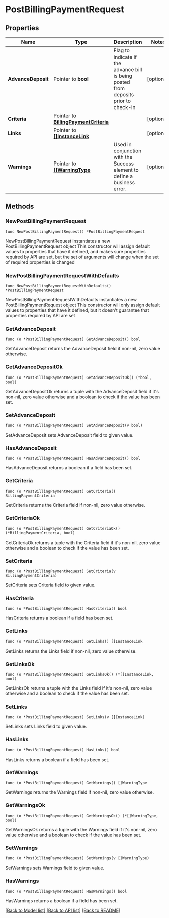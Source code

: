 # PostBillingPaymentRequest

## Properties

Name | Type | Description | Notes
------------ | ------------- | ------------- | -------------
**AdvanceDeposit** | Pointer to **bool** | Flag to indicate if the advance bill is being posted from deposits prior to check-in | [optional] 
**Criteria** | Pointer to [**BillingPaymentCriteria**](BillingPaymentCriteria.md) |  | [optional] 
**Links** | Pointer to [**[]InstanceLink**](InstanceLink.md) |  | [optional] 
**Warnings** | Pointer to [**[]WarningType**](WarningType.md) | Used in conjunction with the Success element to define a business error. | [optional] 

## Methods

### NewPostBillingPaymentRequest

`func NewPostBillingPaymentRequest() *PostBillingPaymentRequest`

NewPostBillingPaymentRequest instantiates a new PostBillingPaymentRequest object
This constructor will assign default values to properties that have it defined,
and makes sure properties required by API are set, but the set of arguments
will change when the set of required properties is changed

### NewPostBillingPaymentRequestWithDefaults

`func NewPostBillingPaymentRequestWithDefaults() *PostBillingPaymentRequest`

NewPostBillingPaymentRequestWithDefaults instantiates a new PostBillingPaymentRequest object
This constructor will only assign default values to properties that have it defined,
but it doesn't guarantee that properties required by API are set

### GetAdvanceDeposit

`func (o *PostBillingPaymentRequest) GetAdvanceDeposit() bool`

GetAdvanceDeposit returns the AdvanceDeposit field if non-nil, zero value otherwise.

### GetAdvanceDepositOk

`func (o *PostBillingPaymentRequest) GetAdvanceDepositOk() (*bool, bool)`

GetAdvanceDepositOk returns a tuple with the AdvanceDeposit field if it's non-nil, zero value otherwise
and a boolean to check if the value has been set.

### SetAdvanceDeposit

`func (o *PostBillingPaymentRequest) SetAdvanceDeposit(v bool)`

SetAdvanceDeposit sets AdvanceDeposit field to given value.

### HasAdvanceDeposit

`func (o *PostBillingPaymentRequest) HasAdvanceDeposit() bool`

HasAdvanceDeposit returns a boolean if a field has been set.

### GetCriteria

`func (o *PostBillingPaymentRequest) GetCriteria() BillingPaymentCriteria`

GetCriteria returns the Criteria field if non-nil, zero value otherwise.

### GetCriteriaOk

`func (o *PostBillingPaymentRequest) GetCriteriaOk() (*BillingPaymentCriteria, bool)`

GetCriteriaOk returns a tuple with the Criteria field if it's non-nil, zero value otherwise
and a boolean to check if the value has been set.

### SetCriteria

`func (o *PostBillingPaymentRequest) SetCriteria(v BillingPaymentCriteria)`

SetCriteria sets Criteria field to given value.

### HasCriteria

`func (o *PostBillingPaymentRequest) HasCriteria() bool`

HasCriteria returns a boolean if a field has been set.

### GetLinks

`func (o *PostBillingPaymentRequest) GetLinks() []InstanceLink`

GetLinks returns the Links field if non-nil, zero value otherwise.

### GetLinksOk

`func (o *PostBillingPaymentRequest) GetLinksOk() (*[]InstanceLink, bool)`

GetLinksOk returns a tuple with the Links field if it's non-nil, zero value otherwise
and a boolean to check if the value has been set.

### SetLinks

`func (o *PostBillingPaymentRequest) SetLinks(v []InstanceLink)`

SetLinks sets Links field to given value.

### HasLinks

`func (o *PostBillingPaymentRequest) HasLinks() bool`

HasLinks returns a boolean if a field has been set.

### GetWarnings

`func (o *PostBillingPaymentRequest) GetWarnings() []WarningType`

GetWarnings returns the Warnings field if non-nil, zero value otherwise.

### GetWarningsOk

`func (o *PostBillingPaymentRequest) GetWarningsOk() (*[]WarningType, bool)`

GetWarningsOk returns a tuple with the Warnings field if it's non-nil, zero value otherwise
and a boolean to check if the value has been set.

### SetWarnings

`func (o *PostBillingPaymentRequest) SetWarnings(v []WarningType)`

SetWarnings sets Warnings field to given value.

### HasWarnings

`func (o *PostBillingPaymentRequest) HasWarnings() bool`

HasWarnings returns a boolean if a field has been set.


[[Back to Model list]](../README.md#documentation-for-models) [[Back to API list]](../README.md#documentation-for-api-endpoints) [[Back to README]](../README.md)


